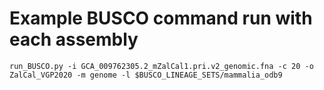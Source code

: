 # Example BUSCO command run with each assembly

`run_BUSCO.py -i GCA_009762305.2_mZalCal1.pri.v2_genomic.fna -c 20 -o ZalCal_VGP2020 -m genome -l $BUSCO_LINEAGE_SETS/mammalia_odb9`





